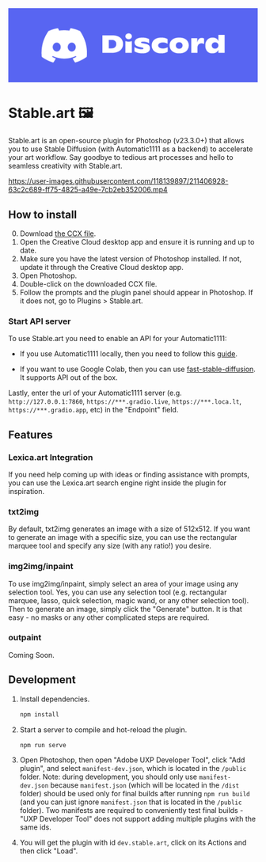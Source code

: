 <div align="center">
    <a href="https://discord.gg/hTbDFxG78a">
        <img src="./discord_logo.png" alt="discord logo" />
    </a>
</div>

# Stable.art 🖼

Stable.art is an open-source plugin for Photoshop (v23.3.0+) that allows you to use Stable Diffusion (with Automatic1111 as a backend) to accelerate your art workflow. Say goodbye to tedious art processes and hello to seamless creativity with Stable.art.

https://user-images.githubusercontent.com/118139897/211406928-63c2c689-ff75-4825-a49e-7cb2eb352006.mp4

## How to install

0. Download [the CCX file](https://github.com/isekaidev/stable.art/releases/download/v0.0.1/stable.art_0.0.1.ccx).
1. Open the Creative Cloud desktop app and ensure it is running and up to date.
2. Make sure you have the latest version of Photoshop installed. If not, update it through the Creative Cloud desktop app.
3. Open Photoshop.
4. Double-click on the downloaded CCX file.
5. Follow the prompts and the plugin panel should appear in Photoshop. If it does not, go to Plugins > Stable.art.

### Start API server

To use Stable.art you need to enable an API for your Automatic1111:

* If you use Automatic1111 locally, then you need to follow this [guide](https://github.com/AUTOMATIC1111/stable-diffusion-webui/wiki/API).

* If you want to use Google Colab, then you can use [fast-stable-diffusion](https://github.com/TheLastBen/fast-stable-diffusion). It supports API out of the box.

Lastly, enter the url of your Automatic1111 server (e.g. `http://127.0.0.1:7860`, `https://***.gradio.live`, `https://***.loca.lt`, `https://***.gradio.app`, etc) in the "Endpoint" field.

## Features

### Lexica.art Integration

If you need help coming up with ideas or finding assistance with prompts, you can use the Lexica.art search engine right inside the plugin for inspiration.

### txt2img

By default, txt2img generates an image with a size of 512x512. If you want to generate an image with a specific size, you can use the rectangular marquee tool and specify any size (with any ratio!) you desire.

### img2img/inpaint

To use img2img/inpaint, simply select an area of your image using any selection tool. Yes, you can use any selection tool (e.g. rectangular marquee, lasso, quick selection, magic wand, or any other selection tool). Then to generate an image, simply click the "Generate" button. It is that easy - no masks or any other complicated steps are required.

### outpaint

Coming Soon.

## Development

1. Install dependencies.

    ```bash
    npm install
    ```

2. Start a server to compile and hot-reload the plugin.

    ```bash
    npm run serve
    ```

3. Open Photoshop, then open "Adobe UXP Developer Tool", click "Add plugin", and select `manifest-dev.json`, which is located in the `/public` folder. Note: during development, you should only use `manifest-dev.json` because `manifest.json` (which will be located in the `/dist` folder) should be used only for final builds after running `npm run build` (and you can just ignore `manifest.json` that is located in the `/public` folder). Two manifests are required to conveniently test final builds - "UXP Developer Tool" does not support adding multiple plugins with the same ids.

4. You will get the plugin with id `dev.stable.art`, click on its Actions and then click "Load".
